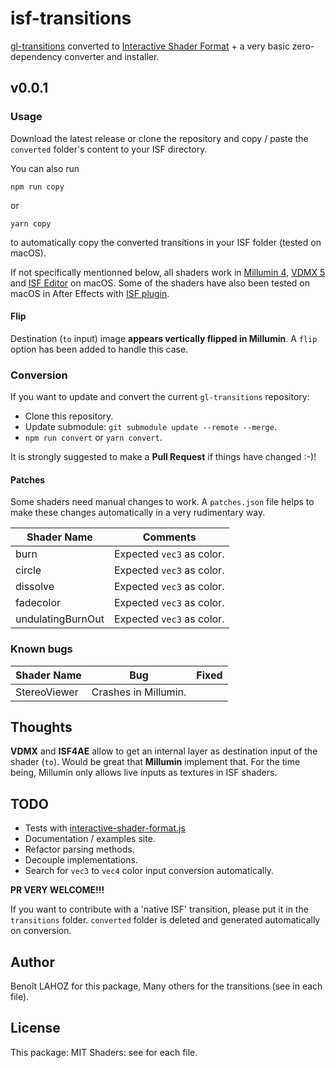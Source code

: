 # isf-transitions

[gl-transitions](https://github.com/gl-transitions/gl-transitions) converted to [Interactive Shader Format](https://editor.isf.video/) + a very basic zero-dependency converter and installer.

## v0.0.1

### Usage

Download the latest release or clone the repository and copy / paste the `converted` folder's content to your ISF directory.

You can also run

`npm run copy`

or

`yarn copy`

to automatically copy the converted transitions in your ISF folder (tested on macOS).

If not specifically mentionned below, all shaders work in [Millumin 4](https://www.millumin.com/v4/index.php), [VDMX 5](https://vidvox.net/) and [ISF Editor](https://isf.vidvox.net/desktop-editor/) on macOS. Some of the shaders have also been tested on macOS in After Effects with [ISF plugin](https://github.com/baku89/ISF4AE).

#### Flip

Destination (`to` input) image **appears vertically flipped in Millumin**.
A `flip` option has been added to handle this case.

### Conversion

If you want to update and convert the current `gl-transitions` repository:

- Clone this repository.
- Update submodule: `git submodule update --remote --merge`.
- `npm run convert` or `yarn convert`.

It is strongly suggested to make a **Pull Request** if things have changed :-)!

#### Patches

Some shaders need manual changes to work.
A `patches.json` file helps to make these changes automatically in a very rudimentary way.

| Shader Name       | Comments                  |
| ----------------- | ------------------------- |
| burn              | Expected `vec3` as color. |
| circle            | Expected `vec3` as color. |
| dissolve          | Expected `vec3` as color. |
| fadecolor         | Expected `vec3` as color. |
| undulatingBurnOut | Expected `vec3` as color. |

### Known bugs

| Shader Name  | Bug                  | Fixed |
| ------------ | -------------------- | ----- |
| StereoViewer | Crashes in Millumin. |       |

## Thoughts

**VDMX** and **ISF4AE** allow to get an internal layer as destination input of the shader (`to`). Would be great that **Millumin** implement that.
For the time being, Millumin only allows live inputs as textures in ISF shaders.

## TODO

- Tests with [interactive-shader-format.js](https://github.com/msfeldstein/interactive-shader-format-js)
- Documentation / examples site.
- Refactor parsing methods.
- Decouple implementations.
- Search for `vec3` to `vec4` color input conversion automatically.

**PR VERY WELCOME!!!**

If you want to contribute with a 'native ISF' transition, please put it in the `transitions` folder. `converted` folder is deleted and generated automatically on conversion.

## Author

Benoît LAHOZ for this package, Many others for the transitions (see in each file).

## License

This package: MIT
Shaders: see for each file.
